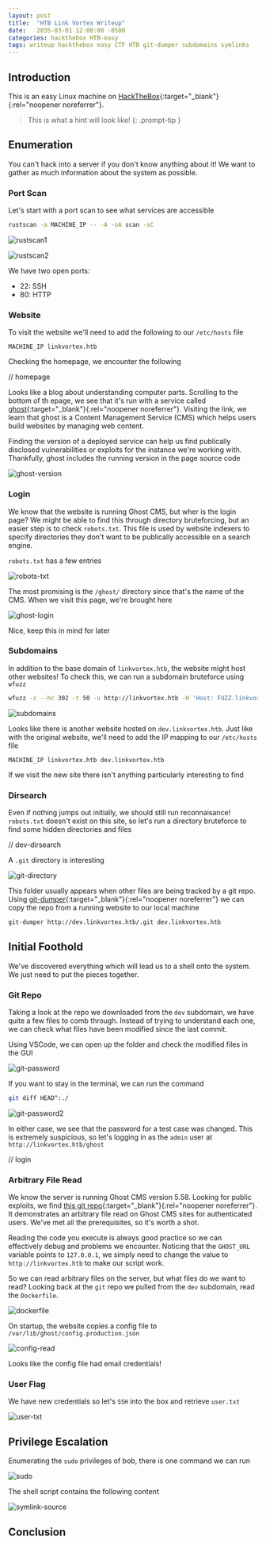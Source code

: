```yaml
---
layout: post
title:  "HTB Link Vortex Writeup"
date:   2035-03-01 12:00:00 -0500
categories: hackthebox HTB-easy
tags: writeup hackthebox easy CTF HTB git-dumper subdomains symlinks
---
```

## Introduction
This is an easy Linux machine on
[HackTheBox](https://tryhackme.com/r/room/anonymousplayground){:target="_blank"}{:rel="noopener noreferrer"}.

> This is what a hint will look like!
{: .prompt-tip }

## Enumeration
You can't hack into a server if you don't know
anything about it! We want to gather as much information
about the system as possible.

### Port Scan
Let's start with a port scan to see what services are
accessible

```bash
rustscan -a MACHINE_IP -- -A -oA scan -sC
```

![rustscan1](/images/htb-link-vortex/rustscan1.png)

![rustscan2](/images/htb-link-vortex/rustscan2.png)

We have two open ports:
- 22: SSH
- 80: HTTP

### Website
To visit the website we'll need to add the following to
our `/etc/hosts` file

```
MACHINE_IP linkvortex.htb
```

Checking the homepage, we encounter the following

// homepage

Looks like a blog about understanding computer parts.
Scrolling to the bottom of th epage, we see that it's
run with a service called 
[ghost](https://ghost.org){:target="_blank"}{:rel="noopener noreferrer"}.
Visiting the link, we learn that ghost is a Content Management
Service (CMS) which helps users build websites by managing
web content.

Finding the version of a deployed service can help us find
publically disclosed vulnerabilities or exploits for the
instance we're working with. Thankfully, ghost includes the
running version in the page source code

![ghost-version](/images/htb-link-vortex/ghost-version.png)

### Login
We know that the website is running Ghost CMS, but wher is
the login page? We might be able to find this through
directory bruteforcing, but an easier step is to check `robots.txt`.
This file is used by website indexers to specify directories
they don't want to be publically accessible on a search engine.

`robots.txt` has a few entries

![robots-txt](/images/htb-link-vortex/robots-txt.png)

The most promising is the `/ghost/` directory since that's the
name of the CMS. When we visit this page, we're brought here

![ghost-login](/images/htb-link-vortex/ghost-login.png)

Nice, keep this in mind for later

### Subdomains
In addition to the base domain of `linkvortex.htb`, the website
might host other websites! To check this, we can run a
subdomain bruteforce using `wfuzz`

```bash
wfuzz -c --hc 302 -t 50 -u http://linkvortex.htb -H 'Host: FUZZ.linkvortex.htb' -w /usr/share/wordlists/seclists/Discovery/DNS/subdomains-top1million-5000.txt --hw 20
```

![subdomains](/images/htb-link-vortex/subdomains.png)

Looks like there is another website hosted on `dev.linkvortex.htb`.
Just like with the original website, we'll need to add the
IP mapping to our `/etc/hosts` file

```
MACHINE_IP linkvortex.htb dev.linkvortex.htb
```

If we visit the new site there isn't anything particularly
interesting to find

### Dirsearch
Even if nothing jumps out initially, we should still run
reconnaisance! `robots.txt` doesn't exist on this site, so
let's run a directory bruteforce to find some hidden directories
and files

// dev-dirsearch

A `.git` directory is interesting

![git-directory](/images/htb-link-vortex/git-directory.png)

This folder usually appears when other files are being tracked
by a git repo. Using
[git-dumper](https://github.com/arthaud/git-dumper.git){:target="_blank"}{:rel="noopener noreferrer"}
we can copy the repo from a running website to our local
machine

```bash
git-dumper http://dev.linkvortex.htb/.git dev.linkvortex.htb
```

## Initial Foothold
We've discovered everything which will lead us to a shell onto
the system. We just need to put the pieces together.

### Git Repo
Taking a look at the repo we downloaded from the `dev` subdomain,
we have quite a few files to comb through. Instead of trying
to understand each one, we can check what files have been
modified since the last commit.

Using VSCode, we can open up the folder and check the modified
files in the GUI

![git-password](/images/htb-link-vortex/git-password.png)

If you want to stay in the terminal, we can run the command

```bash
git diff HEAD^:./
```

![git-password2](/images/htb-link-vortex/git-password-2.png)

In either case, we see that the password for a test case
was changed. This is extremely suspicious, so let's logging in
as the `admin` user at `http://linkvortex.htb/ghost`

// login

### Arbitrary File Read
We know the server is running Ghost CMS version 5.58. Looking
for public exploits, we find 
[this git repo](https://github.com/0xyassine/CVE-2023-40028){:target="_blank"}{:rel="noopener noreferrer"}.
It demonstrates an arbitrary file read on Ghost CMS sites
for authenticated users. We've met all the prerequisites, so
it's worth a shot.

Reading the code you execute is always good practice so we
can effectively debug and problems we encounter. Noticing that
the `GHOST_URL` variable points to `127.0.0.1`, we simply need
to change the value to `http://linkvortex.htb` to make our
script work. 

So we can read arbitrary files on the server, but what files
do we want to read? Looking back at the `git` repo we pulled
from the `dev` subdomain, read the `Dockerfile`.

![dockerfile](/images/htb-link-vortex/dockerfile.png)

On startup, the website copies a config file to
`/var/lib/ghost/config.production.json`

![config-read](/images/htb-link-vortex/config-read.png)

Looks like the config file had email credentials!

### User Flag
We have new credentials so let's `SSH` into the box and retrieve
`user.txt`

![user-txt](/images/htb-link-vortex/user-txt.png)

## Privilege Escalation
Enumerating the `sudo` privileges of bob, there is one command
we can run

![sudo](/images/htb-link-vortex/sudo.png)

The shell script contains the following content

![symlink-source](/images/htb-link-vortex/symlink-source.png)

## Conclusion
